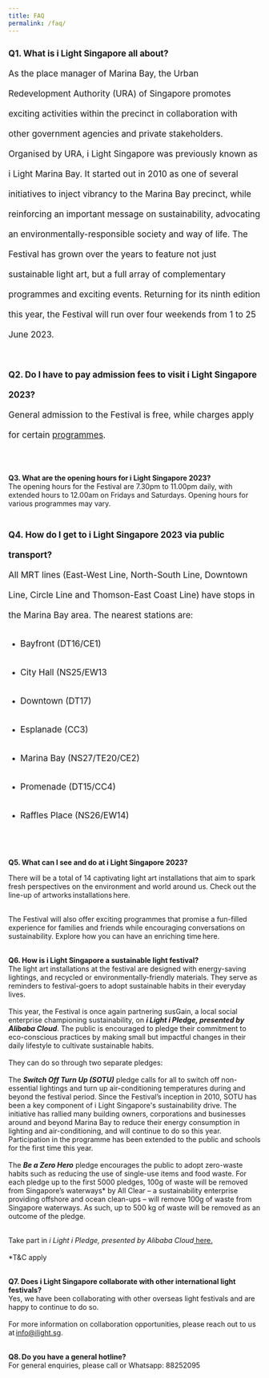```yaml
---
title: FAQ
permalink: /faq/
---
```

<p style="font-size:17px; line-height:40px">
<b>Q1. What is i Light Singapore all about?</b><br>
As the place manager of Marina Bay, the Urban Redevelopment Authority (URA) of Singapore promotes exciting activities within the precinct in collaboration with other government agencies and private stakeholders. Organised by URA, i Light Singapore was previously known as i Light Marina Bay. It started out in 2010 as one of several initiatives to inject vibrancy to the Marina Bay precinct, while reinforcing an important message on sustainability, advocating an environmentally-responsible society and way of life. The Festival has grown over the years to feature not just sustainable light art, but a full array of complementary programmes and exciting events. Returning for its ninth edition this year, the Festival will run over four weekends from 1 to 25 June 2023.<br><br>
<b>Q2. Do I have to pay admission fees to visit i Light Singapore 2023?</b><br>
General admission to the Festival is free, while charges apply for certain <a href="/programmes">programmes</a>.<br><br>

<b>Q3. What are the opening hours for i Light Singapore 2023?</b><br>
The opening hours for the Festival are 7.30pm to 11.00pm daily, with extended hours to 12.00am on Fridays and Saturdays. Opening hours for various programmes may vary.<br><br>

</p><p style="font-size:17px; line-height:40px"><b>Q4.&nbsp;How do I get to&nbsp;i&nbsp;Light Singapore 2023 via public transport?</b><br>
All MRT lines (East-West Line, North-South Line, Downtown Line, Circle Line and Thomson-East Coast Line) have stops in the Marina Bay area. The nearest stations are:<br></p>
<ul>
<li><p style="font-size:17px; line-height:40px">Bayfront (DT16/CE1)</p></li>
<li><p style="font-size:17px; line-height:40px">City Hall (NS25/EW13</p></li>
<li><p style="font-size:17px; line-height:40px">Downtown (DT17)</p></li>
<li><p style="font-size:17px; line-height:40px">Esplanade (CC3)</p></li>
<li><p style="font-size:17px; line-height:40px">Marina Bay (NS27/TE20/CE2)</p></li>
<li><p style="font-size:17px; line-height:40px">Promenade (DT15/CC4)</p></li>
<li><p style="font-size:17px; line-height:40px">Raffles Place (NS26/EW14)</p></li>
</ul>
<br><br>

<b>Q5. What can I see and do at&nbsp;i&nbsp;Light Singapore 2023?</b><br>

There will be a total of 14 captivating light art installations that aim to spark fresh perspectives on the environment and world around us. Check out the line-up of artworks installations here.<br><br>

The Festival will also offer exciting&nbsp;programmes&nbsp;that promise a fun-filled experience for families and friends while encouraging conversations on sustainability. Explore how you can have an enriching time here.<br><br>

<b>Q6. How is i Light Singapore a sustainable light festival?</b><br>
The light art installations at the festival are designed with energy-saving lightings, and recycled or environmentally-friendly materials. They serve as reminders to festival-goers to adopt sustainable habits in their everyday lives.
<br><br>
This year, the Festival is once again partnering&nbsp;susGain, a local social enterprise championing sustainability, on <b><i>i Light i Pledge, presented by Alibaba Cloud</i></b>. The public is encouraged to pledge their commitment to eco-conscious practices by making small but impactful changes in their daily lifestyle to cultivate sustainable habits.
<br><br>
They can do so through two separate pledges:
<br><br>
The <b><i>Switch Off Turn Up (SOTU)</i></b> pledge calls for all to switch off non-essential lightings and turn up air-conditioning temperatures during and beyond the festival period. Since the Festival’s inception in 2010, SOTU has been a key component of i Light Singapore's sustainability drive. The initiative has rallied many building owners, corporations and businesses around and beyond Marina Bay to reduce their energy consumption in lighting and air-conditioning, and will continue to do so this year. Participation in the programme has been extended to the public and schools for the first time this year.
<br><br>
The <b><i>Be a Zero Hero</i></b> pledge encourages the public to adopt zero-waste habits such as reducing the use of single-use items and food waste. For each pledge up to the first 5000 pledges, 100g of waste will be removed from Singapore’s waterways\* by All Clear – a sustainability enterprise providing offshore and ocean clean-ups – will remove 100g of waste from Singapore waterways. As such, up to 500 kg of waste will be removed as an outcome of the pledge.
<br><br>

Take part in <i>i Light i Pledge, presented by Alibaba Cloud</i><a target="_blank" href="https://www.susgain.com/iLightiPledge"> here.</a> <br><br>
*T&amp;C apply<br><br>

<b>Q7. Does i Light Singapore collaborate with other international light festivals?</b><br>
Yes, we have been collaborating with other overseas light festivals and are happy to continue to do so. <br><br>
For more information on collaboration opportunities, please reach out to us at <a href="mailto:info@ilight.sg">info@ilight.sg</a>.<br><br>

<b>Q8. Do you have a general hotline?</b><br>
For general enquiries, please call or&nbsp;Whatsapp: 88252095
<p></p>